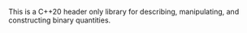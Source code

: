 This is a C++20 header only library for describing, manipulating, and constructing 
binary quantities.
